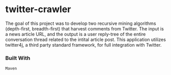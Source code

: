 # twitter-crawler
The goal of this project was to develop two recursive mining algorithms (depth-first, breadth-first) that harvest comments from Twitter. The input is a 
news article URL, and the output is a user reply-tree of the entire conversation thread related to the intital article post.
This application utilizes twitter4j, a third party standard framework, for full integration with Twitter.

### Built With
~~~
Maven
~~~
